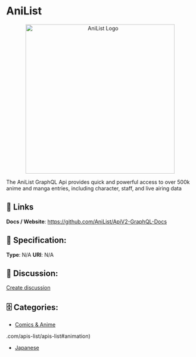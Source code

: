 # AniList
<p align="center">
    <img width="400" src="https://raw.githubusercontent.com/apis-list/apis-list/main/apis/anilist/logo_256x256.png" alt="AniList Logo"/>
</p>

The AniList GraphQL Api provides quick and powerful access to over 500k anime and manga entries, including character, staff, and live airing data

##  🔗 Links
**Docs / Website**: https://github.com/AniList/ApiV2-GraphQL-Docs

## 🧬 Specification:
**Type**: N/A
**URI**: N/A

## 💬 Discussion:
[Create discussion](https://github.com/apis-list/apis-list/discussions/new)

## 🗄️ Categories:
- [Comics & Anime](https://github.com/apis-list/apis-list#comics--anime)






.com/apis-list/apis-list#animation)
- [Japanese](https://github.com/apis-list/apis-list#japanese)







